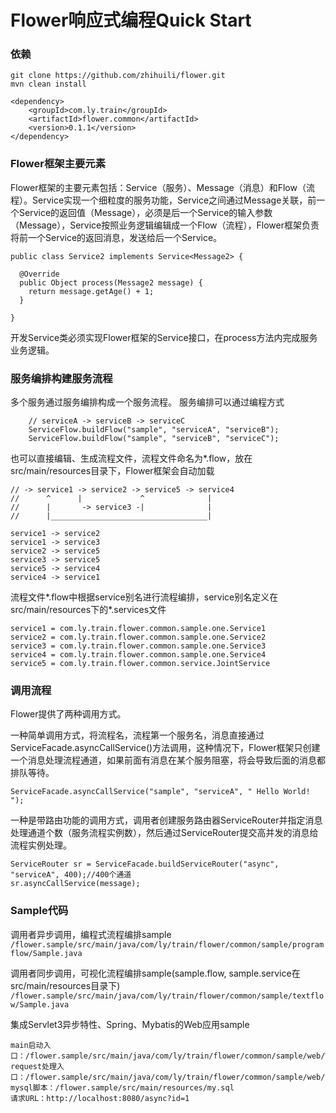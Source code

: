 # Flower响应式编程Quick Start

### 依赖
```
git clone https://github.com/zhihuili/flower.git
mvn clean install

<dependency>
	<groupId>com.ly.train</groupId>
	<artifactId>flower.common</artifactId>
	<version>0.1.1</version>
</dependency>
```
### Flower框架主要元素
Flower框架的主要元素包括：Service（服务）、Message（消息）和Flow（流程）。Service实现一个细粒度的服务功能，Service之间通过Message关联，前一个Service的返回值（Message），必须是后一个Service的输入参数（Message），Service按照业务逻辑编辑成一个Flow（流程），Flower框架负责将前一个Service的返回消息，发送给后一个Service。
```
public class Service2 implements Service<Message2> {

  @Override
  public Object process(Message2 message) {
    return message.getAge() + 1;
  }

}
```
开发Service类必须实现Flower框架的Service接口，在process方法内完成服务业务逻辑。

### 服务编排构建服务流程
多个服务通过服务编排构成一个服务流程。
服务编排可以通过编程方式
```
    // serviceA -> serviceB -> serviceC
    ServiceFlow.buildFlow("sample", "serviceA", "serviceB");
    ServiceFlow.buildFlow("sample", "serviceB", "serviceC");
```

也可以直接编辑、生成流程文件，流程文件命名为*.flow，放在src/main/resources目录下，Flower框架会自动加载
```
// -> service1 -> service2 -> service5 -> service4
//      ^      |             ^              |
//      |       -> service3 -|              |
//      |___________________________________|

service1 -> service2
service1 -> service3
service2 -> service5
service3 -> service5
service5 -> service4
service4 -> service1
```


流程文件*.flow中根据service别名进行流程编排，service别名定义在src/main/resources下的*.services文件
```
service1 = com.ly.train.flower.common.sample.one.Service1
service2 = com.ly.train.flower.common.sample.one.Service2
service3 = com.ly.train.flower.common.sample.one.Service3
service4 = com.ly.train.flower.common.sample.one.Service4
service5 = com.ly.train.flower.common.service.JointService
```
### 调用流程

Flower提供了两种调用方式。

一种简单调用方式，将流程名，流程第一个服务名，消息直接通过ServiceFacade.asyncCallService()方法调用，这种情况下，Flower框架只创建一个消息处理流程通道，如果前面有消息在某个服务阻塞，将会导致后面的消息都排队等待。
```
ServiceFacade.asyncCallService("sample", "serviceA", " Hello World! ");
```
一种是带路由功能的调用方式，调用者创建服务路由器ServiceRouter并指定消息处理通道个数（服务流程实例数），然后通过ServiceRouter提交高并发的消息给流程实例处理。
```
ServiceRouter sr = ServiceFacade.buildServiceRouter("async", "serviceA", 400);//400个通道
sr.asyncCallService(message);
```

### Sample代码
调用者异步调用，编程式流程编排sample
```/flower.sample/src/main/java/com/ly/train/flower/common/sample/programflow/Sample.java```

调用者同步调用，可视化流程编排sample(sample.flow, sample.service在src/main/resources目录下)
```/flower.sample/src/main/java/com/ly/train/flower/common/sample/textflow/Sample.java```

集成Servlet3异步特性、Spring、Mybatis的Web应用sample
```
main启动入口：/flower.sample/src/main/java/com/ly/train/flower/common/sample/web/WebServer.java
request处理入口：/flower.sample/src/main/java/com/ly/train/flower/common/sample/web/async/AsyncServlet.java
mysql脚本：/flower.sample/src/main/resources/my.sql
请求URL：http://localhost:8080/async?id=1
```
